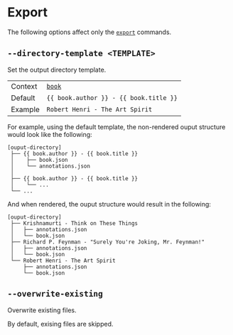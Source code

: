 # Export

The following options affect only the [`export`][export] commands.

## `--directory-template <TEMPLATE>`

Set the output directory template.

|         |                                        |
| ------- | -------------------------------------- |
| Context | [`book`][book]                         |
| Default | `{{ book.author }} - {{ book.title }}` |
| Example | `Robert Henri - The Art Spirit`        |

For example, using the default template, the non-rendered ouput structure would look like the following:

```plaintext
[ouput-directory]
 ├── {{ book.author }} - {{ book.title }}
 │    ├── book.json
 │    └── annotations.json
 │
 ├── {{ book.author }} - {{ book.title }}
 │    └── ...
 └── ...
```

And when rendered, the ouput structure would result in the following:

```plaintext
[ouput-directory]
 ├── Krishnamurti - Think on These Things
 │   ├── annotations.json
 │   └── book.json
 ├── Richard P. Feynman - "Surely You're Joking, Mr. Feynman!"
 │   ├── annotations.json
 │   └── book.json
 └── Robert Henri - The Art Spirit
     ├── annotations.json
     └── book.json
```

## `--overwrite-existing`

Overwrite existing files.

By default, exising files are skipped.

[book]: /templates/context-reference/book.md
[export]: /intro/commands.md#export
